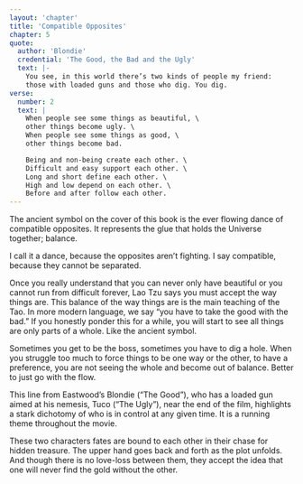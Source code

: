 ```yaml
---
layout: 'chapter'
title: 'Compatible Opposites'
chapter: 5
quote:
  author: 'Blondie'
  credential: 'The Good, the Bad and the Ugly'
  text: |-
    You see, in this world there’s two kinds of people my friend:
    those with loaded guns and those who dig. You dig.
verse:
  number: 2
  text: |
    When people see some things as beautiful, \
    other things become ugly. \
    When people see some things as good, \
    other things become bad.

    Being and non-being create each other. \
    Difficult and easy support each other. \
    Long and short define each other. \
    High and low depend on each other. \
    Before and after follow each other.
---
```


The ancient symbol on the cover of this book is the ever flowing dance of
compatible opposites.
It represents the glue that holds the Universe together; balance.

I call it a dance, because the opposites aren’t fighting.
I say compatible, because they cannot be separated.

Once you really understand that you can never only have beautiful
or you cannot run from difficult forever,
Lao Tzu says you must accept the way things are.
This balance of the way things are is the main teaching of the Tao.
In more modern language, we say “you have to take the good with the bad.”
If you honestly ponder this for a while,
you will start to see all things are only parts of a whole.
Like the ancient symbol.

Sometimes you get to be the boss, sometimes you have to dig a hole.
When you struggle too much to force things to be one way or the other,
to have a preference, you are not seeing the whole and become out of balance.
Better to just go with the flow.

This line from Eastwood’s Blondie (“The Good”),
who has a loaded gun aimed at his nemesis, Tuco (“The Ugly”),
near the end of the film, highlights a stark dichotomy of
who is in control at any given time.
It is a running theme throughout the movie.

These two characters fates are bound to each other
in their chase for hidden treasure.
The upper hand goes back and forth as the plot unfolds.
And though there is no love-loss between them,
they accept the idea that one will never find the gold without the other.
